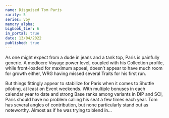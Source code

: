 ```yaml
---
name: Disguised Tom Paris
rarity: 5
series: voy
memory_alpha:
bigbook_tier: 6
in_portal: true
date: 13/04/2022
published: true
---
```


As one might expect from a dude in jeans and a tank top, Paris is painfully generic. A mediocre Voyage power level, coupled with his Collection profile, while front-loaded for maximum appeal, doesn’t appear to have much room for growth either, WRG having missed several Traits for his first run.

But things fittingly appear to stabilize for Paris when it comes to Shuttle piloting, at least on Event weekends. With multiple bonuses in each calendar year to date and strong Base ranks among variants in DIP and SCI, Paris should have no problem calling his seat a few times each year. Tom has several angles of contribution, but none particularly stand out as noteworthy. Almost as if he was trying to blend in…
